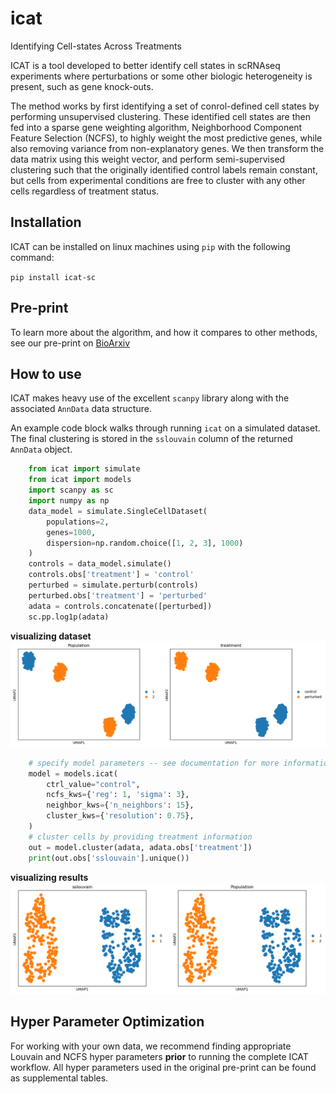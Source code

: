 # icat
Identifying Cell-states Across Treatments

ICAT is a tool developed to better identify cell states in scRNAseq experiments where perturbations or some other biologic heterogeneity is present, such as gene knock-outs.

The method works by first identifying a set of conrol-defined cell states by performing unsupervised clustering. These identified cell states are then fed into a sparse gene weighting algorithm, Neighborhood Component Feature Selection (NCFS), to highly weight the most predictive genes, while also removing variance from non-explanatory genes. We then transform the data matrix using this weight vector, and perform semi-supervised clustering such that the originally identified control labels remain constant, but cells from experimental conditions are free to cluster with any other cells regardless of treatment status.

## Installation

ICAT can be installed on linux machines using `pip` with the following command:

`pip install icat-sc`

## Pre-print
To learn more about the algorithm, and how it compares to other methods, see our pre-print on [BioArxiv](https://www.biorxiv.org/content/10.1101/2022.05.26.493603v2)

## How to use

ICAT makes heavy use of the excellent `scanpy` library along with the associated `AnnData` data structure.

An example code block walks through running `icat` on a simulated dataset. The 
final clustering is stored in the `sslouvain` column of the returned `AnnData`
object.

```python
    from icat import simulate
    from icat import models
    import scanpy as sc
    import numpy as np
    data_model = simulate.SingleCellDataset(
        populations=2,
        genes=1000,
        dispersion=np.random.choice([1, 2, 3], 1000)
    )
    controls = data_model.simulate()
    controls.obs['treatment'] = 'control'
    perturbed = simulate.perturb(controls)
    perturbed.obs['treatment'] = 'perturbed'
    adata = controls.concatenate([perturbed])
    sc.pp.log1p(adata)
```
**visualizing dataset**
![](docs/images/raw_input.png)
```python
    # specify model parameters -- see documentation for more information
    model = models.icat(
        ctrl_value="control",
        ncfs_kws={'reg': 1, 'sigma': 3},
        neighbor_kws={'n_neighbors': 15}, 
        cluster_kws={'resolution': 0.75},
    )
    # cluster cells by providing treatment information
    out = model.cluster(adata, adata.obs['treatment'])
    print(out.obs['sslouvain'].unique())
```
**visualizing results**
![](docs/images/icat_output.png)

## Hyper Parameter Optimization
For working with your own data, we recommend finding appropriate Louvain and NCFS hyper
parameters **prior** to running the complete ICAT workflow. All hyper parameters used in the
original pre-print can be found as supplemental tables.
